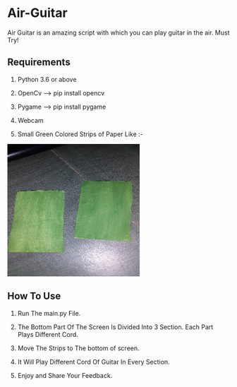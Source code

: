 # Air-Guitar
Air Guitar is an amazing script with which you can play guitar in the air. Must Try!

## Requirements

1. Python 3.6 or above

2. OpenCv -->   pip install opencv

3. Pygame --> pip install pygame

4. Webcam

5. Small Green Colored Strips of Paper Like :-

![image](strips.png)


## How To Use

1. Run The main.py File.

2. The Bottom Part Of The Screen Is Divided Into 3 Section. Each Part Plays Different Cord.

3. Move The Strips to The bottom of screen.

4. It Will Play Different Cord Of Guitar In Every Section.

5. Enjoy and Share Your Feedback.
